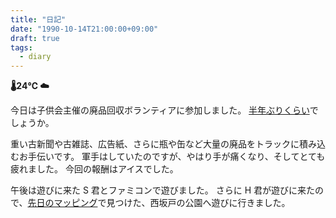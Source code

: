 ```yaml
---
title: "日記"
date: "1990-10-14T21:00:00+09:00"
draft: true
tags:
  - diary
---
```


__🌡24℃ ☁__

今日は子供会主催の廃品回収ボランティアに参加しました。
[半年ぶりくらい](../05/20-diary.md)でしょうか。

重い古新聞や古雑誌、広告紙、さらに瓶や缶など大量の廃品をトラックに積み込むお手伝いです。
軍手はしていたのですが、やはり手が痛くなり、そしてとても疲れました。
今回の報酬はアイスでした。

午後は遊びに来た S 君とファミコンで遊びました。
さらに H 君が遊びに来たので、[先日のマッピング](../09/24-diary.md)で見つけた、西坂戸の公園へ遊びに行きました。
